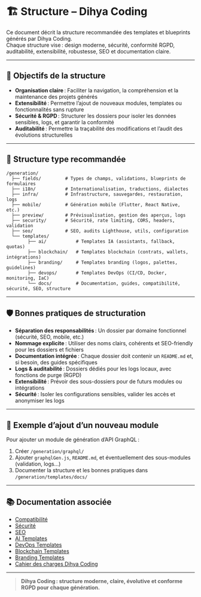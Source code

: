 # 🏗️ Structure – Dihya Coding

Ce document décrit la structure recommandée des templates et blueprints générés par Dihya Coding.  
Chaque structure vise : design moderne, sécurité, conformité RGPD, auditabilité, extensibilité, robustesse, SEO et documentation claire.

---

## 🚀 Objectifs de la structure

- **Organisation claire** : Faciliter la navigation, la compréhension et la maintenance des projets générés
- **Extensibilité** : Permettre l’ajout de nouveaux modules, templates ou fonctionnalités sans rupture
- **Sécurité & RGPD** : Structurer les dossiers pour isoler les données sensibles, logs, et garantir la conformité
- **Auditabilité** : Permettre la traçabilité des modifications et l’audit des évolutions structurelles

---

## 📁 Structure type recommandée

```
/generation/
  ├── fields/         # Types de champs, validations, blueprints de formulaires
  ├── i18n/           # Internationalisation, traductions, dialectes
  ├── infra/          # Infrastructure, sauvegardes, restauration, logs
  ├── mobile/         # Génération mobile (Flutter, React Native, etc.)
  ├── preview/        # Prévisualisation, gestion des aperçus, logs
  ├── security/       # Sécurité, rate limiting, CORS, headers, validation
  ├── seo/            # SEO, audits Lighthouse, utils, configuration
  └── templates/
        ├── ai/           # Templates IA (assistants, fallback, quotas)
        ├── blockchain/   # Templates blockchain (contrats, wallets, intégrations)
        ├── branding/     # Templates branding (logos, palettes, guidelines)
        ├── devops/       # Templates DevOps (CI/CD, Docker, monitoring, IaC)
        └── docs/         # Documentation, guides, compatibilité, sécurité, SEO, structure
```

---

## 🛡️ Bonnes pratiques de structuration

- **Séparation des responsabilités** : Un dossier par domaine fonctionnel (sécurité, SEO, mobile, etc.)
- **Nommage explicite** : Utiliser des noms clairs, cohérents et SEO-friendly pour les dossiers et fichiers
- **Documentation intégrée** : Chaque dossier doit contenir un `README.md` et, si besoin, des guides spécifiques
- **Logs & auditabilité** : Dossiers dédiés pour les logs locaux, avec fonctions de purge (RGPD)
- **Extensibilité** : Prévoir des sous-dossiers pour de futurs modules ou intégrations
- **Sécurité** : Isoler les configurations sensibles, valider les accès et anonymiser les logs

---

## 📝 Exemple d’ajout d’un nouveau module

Pour ajouter un module de génération d’API GraphQL :

1. Créer `/generation/graphql/`
2. Ajouter `graphqlGen.js`, `README.md`, et éventuellement des sous-modules (validation, logs…)
3. Documenter la structure et les bonnes pratiques dans `/generation/templates/docs/`

---

## 📚 Documentation associée

- [Compatibilité](./compatibility.md)
- [Sécurité](./security.md)
- [SEO](./seo.md)
- [AI Templates](../ai/README.md)
- [DevOps Templates](../devops/README.md)
- [Blockchain Templates](../blockchain/README.md)
- [Branding Templates](../branding/README.md)
- [Cahier des charges Dihya Coding](../../../../../docs/user_guide/README.md)

---

> **Dihya Coding : structure moderne, claire, évolutive et conforme RGPD pour chaque génération.**